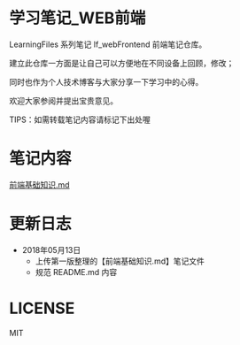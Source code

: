 # 学习笔记_WEB前端

LearningFiles 系列笔记 lf_webFrontend 前端笔记仓库。

建立此仓库一方面是让自己可以方便地在不同设备上回顾，修改；

同时也作为个人技术博客与大家分享一下学习中的心得。

欢迎大家参阅并提出宝贵意见。

TIPS：如需转载笔记内容请标记下出处喔

# 笔记内容
[前端基础知识.md](前端基础知识.md)

# 更新日志
- 2018年05月13日
    - 上传第一版整理的【前端基础知识.md】笔记文件
    - 规范 README.md 内容

# LICENSE
MIT